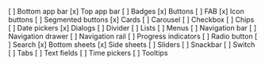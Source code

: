 [ ] Bottom app bar
[x] Top app bar
[ ] Badges
[x] Buttons
[ ] FAB
[x] Icon buttons
[ ] Segmented buttons
[x] Cards
[ ] Carousel
[ ] Checkbox
[ ] Chips
[ ] Date pickers
[x] Dialogs
[ ] Divider
[ ] Lists
[ ] Menus
[ ] Navigation bar
[ ] Navigation drawer
[ ] Navigation rail
[ ] Progress indicators
[ ] Radio button
[ ] Search
[x] Bottom sheets
[x] Side sheets
[ ] Sliders
[ ] Snackbar
[ ] Switch
[ ] Tabs
[ ] Text fields
[ ] Time pickers
[ ] Tooltips